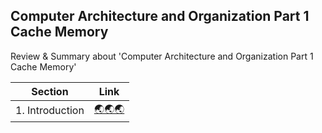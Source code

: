 ## Computer Architecture and Organization Part 1  Cache Memory
Review & Summary about 'Computer Architecture and Organization Part 1  Cache Memory'

|Section|Link|
|:--:|:--:|
| 1. Introduction | [🌏🌏🌏](./Section%201.%20Introduction/) |